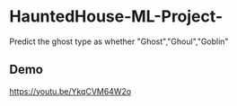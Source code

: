 # HauntedHouse-ML-Project-
Predict the ghost type as whether "Ghost","Ghoul","Goblin"
## Demo
https://youtu.be/YkqCVM64W2o
